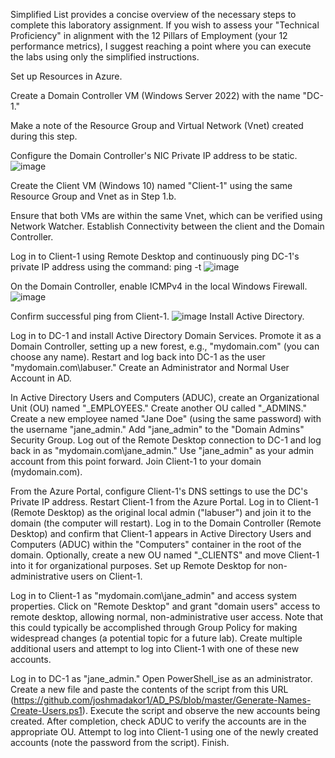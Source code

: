 Simplified List provides a concise overview of the necessary steps to complete this laboratory assignment. If you wish to assess your "Technical Proficiency" in alignment with the 12 Pillars of Employment (your 12 performance metrics), I suggest reaching a point where you can execute the labs using only the simplified instructions.

Set up Resources in Azure.

Create a Domain Controller VM (Windows Server 2022) with the name "DC-1."

Make a note of the Resource Group and Virtual Network (Vnet) created during this step.

Configure the Domain Controller's NIC Private IP address to be static.
![image](https://github.com/crisflory/configure-ad/assets/147748310/6d67a004-c6f9-4aad-a214-0b4122b74c68)


Create the Client VM (Windows 10) named "Client-1" using the same Resource Group and Vnet as in Step 1.b.

Ensure that both VMs are within the same Vnet, which can be verified using Network Watcher.
Establish Connectivity between the client and the Domain Controller.

Log in to Client-1 using Remote Desktop and continuously ping DC-1's private IP address using the command: ping -t <ip address>
![image](https://github.com/crisflory/configure-ad/assets/147748310/4dd25fe7-9e0d-4adf-bd42-3029348b6063)

On the Domain Controller, enable ICMPv4 in the local Windows Firewall.
![image](https://github.com/crisflory/configure-ad/assets/147748310/bb73e342-1c47-4167-a027-eedb479da4a4)


Confirm successful ping from Client-1.
![image](https://github.com/crisflory/configure-ad/assets/147748310/acb20431-cf02-4685-9f13-f757d892771e)
Install Active Directory.

Log in to DC-1 and install Active Directory Domain Services.
Promote it as a Domain Controller, setting up a new forest, e.g., "mydomain.com" (you can choose any name).
Restart and log back into DC-1 as the user "mydomain.com\labuser."
Create an Administrator and Normal User Account in AD.

In Active Directory Users and Computers (ADUC), create an Organizational Unit (OU) named "_EMPLOYEES."
Create another OU called "_ADMINS."
Create a new employee named "Jane Doe" (using the same password) with the username "jane_admin."
Add "jane_admin" to the "Domain Admins" Security Group.
Log out of the Remote Desktop connection to DC-1 and log back in as "mydomain.com\jane_admin."
Use "jane_admin" as your admin account from this point forward.
Join Client-1 to your domain (mydomain.com).

From the Azure Portal, configure Client-1's DNS settings to use the DC's Private IP address.
Restart Client-1 from the Azure Portal.
Log in to Client-1 (Remote Desktop) as the original local admin ("labuser") and join it to the domain (the computer will restart).
Log in to the Domain Controller (Remote Desktop) and confirm that Client-1 appears in Active Directory Users and Computers (ADUC) within the "Computers" container in the root of the domain.
Optionally, create a new OU named "_CLIENTS" and move Client-1 into it for organizational purposes.
Set up Remote Desktop for non-administrative users on Client-1.

Log in to Client-1 as "mydomain.com\jane_admin" and access system properties.
Click on "Remote Desktop" and grant "domain users" access to remote desktop, allowing normal, non-administrative user access.
Note that this could typically be accomplished through Group Policy for making widespread changes (a potential topic for a future lab).
Create multiple additional users and attempt to log into Client-1 with one of these new accounts.

Log in to DC-1 as "jane_admin."
Open PowerShell_ise as an administrator.
Create a new file and paste the contents of the script from this URL (https://github.com/joshmadakor1/AD_PS/blob/master/Generate-Names-Create-Users.ps1).
Execute the script and observe the new accounts being created.
After completion, check ADUC to verify the accounts are in the appropriate OU.
Attempt to log into Client-1 using one of the newly created accounts (note the password from the script).
Finish.
